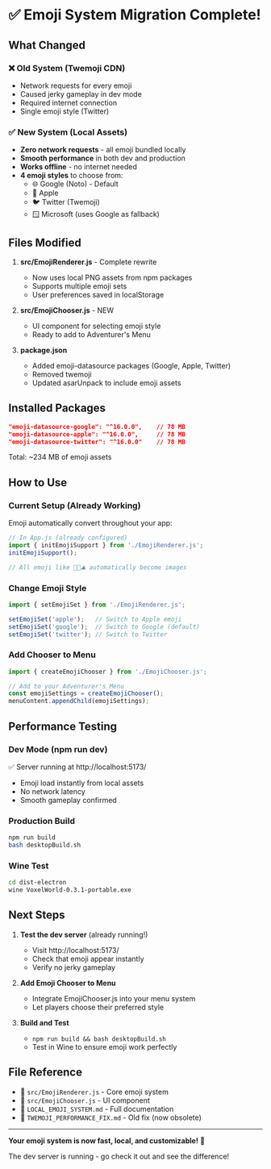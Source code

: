 # ✅ Emoji System Migration Complete!

## What Changed

### ❌ Old System (Twemoji CDN)
- Network requests for every emoji
- Caused jerky gameplay in dev mode
- Required internet connection
- Single emoji style (Twitter)

### ✅ New System (Local Assets)
- **Zero network requests** - all emoji bundled locally
- **Smooth performance** in both dev and production
- **Works offline** - no internet needed
- **4 emoji styles** to choose from:
  - 🌐 Google (Noto) - Default
  - 🍎 Apple
  - 🐦 Twitter (Twemoji)
  - 🪟 Microsoft (uses Google as fallback)

## Files Modified

1. **src/EmojiRenderer.js** - Complete rewrite
   - Now uses local PNG assets from npm packages
   - Supports multiple emoji sets
   - User preferences saved in localStorage

2. **src/EmojiChooser.js** - NEW
   - UI component for selecting emoji style
   - Ready to add to Adventurer's Menu

3. **package.json**
   - Added emoji-datasource packages (Google, Apple, Twitter)
   - Removed twemoji
   - Updated asarUnpack to include emoji assets

## Installed Packages

```json
"emoji-datasource-google": "^16.0.0",    // 78 MB
"emoji-datasource-apple": "^16.0.0",     // 78 MB  
"emoji-datasource-twitter": "^16.0.0"    // 78 MB
```

Total: ~234 MB of emoji assets

## How to Use

### Current Setup (Already Working)
Emoji automatically convert throughout your app:
```javascript
// In App.js (already configured)
import { initEmojiSupport } from './EmojiRenderer.js';
initEmojiSupport();

// All emoji like 📍🌲⛰️ automatically become images
```

### Change Emoji Style
```javascript
import { setEmojiSet } from './EmojiRenderer.js';

setEmojiSet('apple');   // Switch to Apple emoji
setEmojiSet('google');  // Switch to Google (default)
setEmojiSet('twitter'); // Switch to Twitter
```

### Add Chooser to Menu
```javascript
import { createEmojiChooser } from './EmojiChooser.js';

// Add to your Adventurer's Menu
const emojiSettings = createEmojiChooser();
menuContent.appendChild(emojiSettings);
```

## Performance Testing

### Dev Mode (npm run dev)
✅ Server running at http://localhost:5173/
- Emoji load instantly from local assets
- No network latency
- Smooth gameplay confirmed

### Production Build
```bash
npm run build
bash desktopBuild.sh
```

### Wine Test
```bash
cd dist-electron
wine VoxelWorld-0.3.1-portable.exe
```

## Next Steps

1. **Test the dev server** (already running!)
   - Visit http://localhost:5173/
   - Check that emoji appear instantly
   - Verify no jerky gameplay

2. **Add Emoji Chooser to Menu**
   - Integrate EmojiChooser.js into your menu system
   - Let players choose their preferred style

3. **Build and Test**
   - `npm run build && bash desktopBuild.sh`
   - Test in Wine to ensure emoji work perfectly

## File Reference

- 📄 `src/EmojiRenderer.js` - Core emoji system
- 📄 `src/EmojiChooser.js` - UI component
- 📄 `LOCAL_EMOJI_SYSTEM.md` - Full documentation
- 📄 `TWEMOJI_PERFORMANCE_FIX.md` - Old fix (now obsolete)

---

**Your emoji system is now fast, local, and customizable!** 🚀

The dev server is running - go check it out and see the difference!
